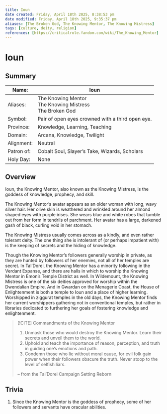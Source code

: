 ```yaml
---
title: Ioun
date created: Friday, April 18th 2025, 8:38:53 pm
date modified: Friday, April 18th 2025, 9:35:37 pm
aliases: [The Broken God, The Knowing Mentor, The Knowing Mistress]
tags: [culture, deity, religion]
references: [https://criticalrole.fandom.com/wiki/The_Knowing_Mentor]
---
```


# Ioun

## Summary

| Name:      | Ioun                                                         |
| ---------- | ------------------------------------------------------------ |
| Aliases:   | The Knowing Mentor<br>The Knowing Mistress<br>The Broken God |
| Symbol:    | Pair of open eyes crowned with a third open eye.             |
| Province:  | Knowledge, Learning, Teaching                                |
| Domain:    | Arcana, Knowledge, Twilight                                  |
| Alignment: | Neutral                                                      |
| Patron of: | Cobalt Soul, Slayer’s Take, Wizards, Scholars                |
| Holy Day:  | None                                                         |

## Overview

Ioun, the Knowing Mentor, also known as the Knowing Mistress, is the goddess of knowledge, prophecy, and skill.

The Knowing Mentor’s avatar appears as an older woman with long, wavy silver hair. Her olive skin is weathered and wrinkled around her almond shaped eyes with purple irises. She wears blue and white robes that tumble out from her form in tendrils of parchment. Her avatar has a large, darkened gash of black, curling void in her stomach.

The Knowing Mistress usually comes across as a kindly, and even rather tolerant deity. The one thing she is intolerant of (or perhaps impatient with) is the keeping of secrets and the hiding of knowledge.

Though the Knowing Mentor’s followers generally worship in private, as they are hunted by followers of her enemies, not all of her temples are secret. In Tal’Dorei, the Knowing Mentor has a minority following in the Verdant Expanse, and there are halls in which to worship the Knowing Mentor in Emon’s Temple District as well. In Wildemount, the Knowing Mistress is one of the six deities approved for worship within the Dwendalian Empire. And in Gwardan on the Menagerie Coast, the House of Enlightenment is both a temple to Ioun and a place of higher learning. Worshipped in ziggurat temples in the old days, the Knowing Mentor finds her current worshippers gathering not in conventional temples, but rather in libraries dedicated to furthering her goals of fostering knowledge and enlightenment.

> [!CITE] Commandments of the Knowing Mentor
>
 > 1. Unmask those who would destroy the Knowing Mentor. Learn their secrets and unveil them to the world.
 > 2. Uphold and teach the importance of reason, perception, and truth in guiding one’s emotions and path.
 > 3. Condemn those who lie without moral cause, for evil folk gain power when their followers obscure the truth. Never stoop to the level of selfish liars.
 >
> – from the Tal’Dorei Campaign Setting Reborn

## Trivia

1. Since the Knowing Mentor is the goddess of prophecy, some of her followers and servants have oracular abilities.
